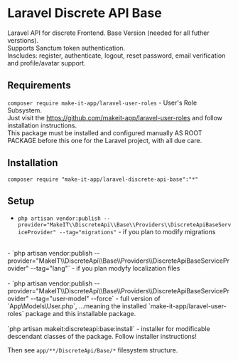 # Laravel Discrete API Base

Laravel API for discrete Frontend. Base Version (needed for all futher verstions).<br>
Supports Sanctum token authentication.<br>
Inscludes: register, authenticate, logout, reset password, email verification and profile/avatar support.<br>

## Requirements

`composer require make-it-app/laravel-user-roles` - User's Role Subsystem.<br>
Just visit the https://github.com/makeit-app/laravel-user-roles and follow installation instructions.<br>
This package must be installed and configured manually AS ROOT PACKAGE before this one for the Laravel project, with all due care.

## Installation

`composer require "make-it-app/laravel-discrete-api-base":"*"`

## Setup

- `php artisan vendor:publish --provider="MakeIT\\DiscreteApi\\Base\\Providers\\DiscreteApiBaseServiceProvider" --tag="migrations"` - if you plan to modify migrations<br>
<br>
- `php artisan vendor:publish --provider="MakeIT\\DiscreteApi\\Base\\Providers\\DiscreteApiBaseServiceProvider" --tag="lang"` - if you plan modyfy localization files<br>
<br>
- `php artisan vendor:publish --provider="MakeIT\\DiscreteApi\\Base\\Providers\\DiscreteApiBaseServiceProvider" --tag="user-model" --force` - full version of `App\Models\User.php`,
...meaning the installed `make-it-app/laravel-user-roles` package and this installable package.<br>
<br>
`php artisan makeit:discreteapi:base:install` - installer for modificable descendant classes of the package. Follow installer instructions!<br>

Then see `app/**/DiscreteApi/Base/*` filesystem structure.
